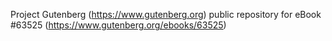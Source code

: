 Project Gutenberg (https://www.gutenberg.org) public repository for eBook #63525 (https://www.gutenberg.org/ebooks/63525)
